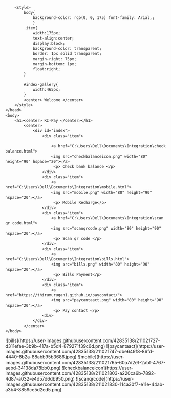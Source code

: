 <html>
	<head>
	
		<style>
			body{
				background-color: rgb(0, 0, 175) font-family: Arial,;
				}
			.item{
				width:175px;
				text-align:center;
				display:block;
				background-color: transparent;
				border: 1px solid transparent;
				margin-right: 75px;
				margin-bottom: 1px;
				float:right;
			}

			#index-gallery{
				width:465px;
			}
			<center> Welcome </center>
		</style>	
	</head>
	<body>
		<h1><center> KI-Pay </center></h1>
			<center>
				<div id="index">
					<div class="item">
				
						<a href="C:\Users\Dell\Documents\Integration\check balance.html">
						<img src="checkbalanceicon.png" width="80" height="90" hspace="20"></a>
						 <p> Check bank balance </p>
					</div>
					<div class="item">
						<a href="C:\Users\Dell\Documents\Integration\mobile.html">
						<img src="mobile.png" width="80" height="90" hspace="20"></a>
						 <p> Mobile Recharge</p>
					</div>
					<div class="item">
						<a href="C:\Users\Dell\Documents\Integration\scan qr code.html">
						<img src="scanqrcode.png" width="80" height="90" hspace="20"></a>
						 <p> Scan qr code </p>
					</div>
					<div class="item">
						<a href="C:\Users\Dell\Documents\Integration\bills.html">
						<img src="bills.png" width="80" height="90" hspace="20"></a>
						 <p> Bills Payment</p>
					</div>	 
					<div class="item">	 
						<a href="https://thirumurugan1.github.io/paycontact/">
						<img src="paycantaact.png" width="80" height="90" hspace="20"></a>
						 <p> Pay contact </p>
					<div>
				</div>
			</center>	
	</body>
</html>
![bills](https://user-images.githubusercontent.com/42835138/211021727-d311efae-3b9b-417a-b5d4-879271f39c6d.png)
![paycantaact](https://user-images.githubusercontent.com/42835138/211021747-dbe649f8-86fd-4440-8b2a-88abb95b3686.jpeg)
![mobile](https://user-images.githubusercontent.com/42835138/211021765-60a7d2e1-2abf-4767-aebd-34138da78bb0.png)
![checkbalanceicon](https://user-images.githubusercontent.com/42835138/211021803-a220ca6b-7892-4d87-a032-e4d57d6db950.png)
![scanqrcode](https://user-images.githubusercontent.com/42835138/211021830-114a30f7-e11e-44ab-a3b4-8859ce5d2ed5.png)
